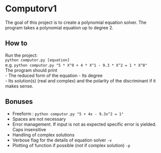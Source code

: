 # Computorv1 

The goal of this project is to create a polynomial equation solver.
The program takes a polynomial equation up to degree 2.

## How to  
Run the project:  
`python computor.py [equation]`  
e.g. `python computor.py "5 * X^0 + 4 * X^1 - 9.3 * X^2 = 1 * X^0"`  
The program should print  
    - The reduced form of the equation
    - Its degree  
    - Its solution(s) (real and complex) and the polarity of the discriminant if it makes sense.

## Bonuses  
- Freeform : `python computor.py "5 + 4x - 9.3x^2 = 1"`
- Spaces are not necessary
- Error management. If input is not as expected specific error is yielded. Caps insensitive
- Handling of complex solutions
- Verbose flag for the details of equation solver `-v`
- Plotting of function if possible (not if complex solution) `-p`
